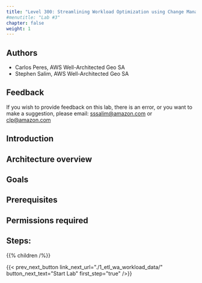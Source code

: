 ```yaml
---
title: "Level 300: Streamlining Workload Optimization using Change Management Tool"
#menutitle: "Lab #3"
chapter: false
weight: 1
---
```

## Authors
- Carlos Peres, AWS Well-Architected Geo SA
- Stephen Salim, AWS Well-Architected Geo SA

## Feedback
If you wish to provide feedback on this lab, there is an error, or you want to make a suggestion, please email: sssalim@amazon.com or clp@amazon.com

## Introduction


## Architecture overview


## Goals


## Prerequisites

## Permissions required

## Steps:
{{% children  /%}}

{{< prev_next_button link_next_url="./1_etl_wa_workload_data/" button_next_text="Start Lab" first_step="true" />}}
